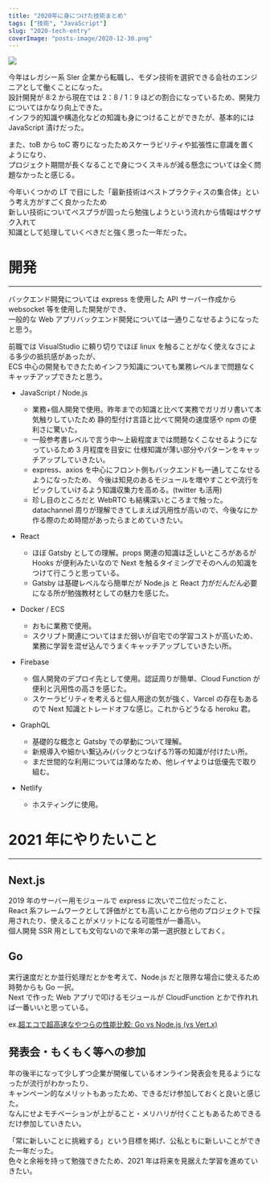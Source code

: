 ```yaml
---
title: "2020年に身につけた技術まとめ"
tags: ["技術", "JavaScript"]
slug: "2020-tech-entry"
coverImage: "posts-image/2020-12-30.png"
---
```


![](../images/posts-image/2020-12-30.png)

今年はレガシー系 SIer 企業から転職し、モダン技術を選択できる会社のエンジニアとして働くことになった。  
設計開発が 8:2 から現在では 2：8 / 1：9 ほどの割合になっているため、開発力についてはかなり向上できた。  
インフラ的知識や構造化などの知識も身につけることができたが、基本的には JavaScript 漬けだった。

また、toB から toC 寄りになったためスケーラビリティや拡張性に意識を置くようになり、  
プロジェクト期間が長くなることで身につくスキルが減る懸念については全く問題なかったと感じる。  

今年いくつかの LT で目にした「最新技術はベストプラクティスの集合体」という考え方がすごく良かったため  
新しい技術についてペスプラが固ったら勉強しようという流れから情報はザクザク入れて  
知識として処理していくべきだと強く思った一年だった。

# 開発

---

バックエンド開発については express を使用した API サーバー作成から websocket 等を使用した開発ができ、  
一般的な Web アプリバックエンド開発については一通りこなせるようになったと思う。

前職では VisualStudio に頼り切りでほぼ linux を触ることがなく使えなさによる多少の抵抗感があったが、  
ECS 中心の開発もできたためインフラ知識についても業務レベルまで問題なくキャッチアップできたと思う。

- JavaScript / Node.js

  - 業務+個人開発で使用。昨年までの知識と比べて実務でガリガリ書いて本気触りしていたため
    静的型付け言語と比べて開発の速度感や npm の便利さに驚いた。
  - 一般参考書レベルで言う中～上級程度までは問題なくこなせるようになっているため 3 月程度を目安に
    仕様知識が薄い部分やパターンをキャッチアップしていきたい。
  - express、axios を中心にフロント側もバックエンドも一通してこなせるようになったため、
    今後は知見のあるモジュールを増やすことや流行をピックしていけるよう知識収集力を高める。(twitter も活用)
  - 珍し目のところだと WebRTC も結構深いところまで触った。datachannel 周りが理解できてしまえば汎用性が高いので、今後なにか作る際のため時間があったらまとめていきたい。

- React

  - ほぼ Gatsby としての理解。props 関連の知識は乏しいところがあるが Hooks が便利みたいなので
    Next を触るタイミングでそのへんの知識をつけて行こうと思っている。
  - Gatsby は基礎レベルなら簡単だが Node.js と React 力がだんだん必要になる所が勉強教材としての魅力を感じた。

- Docker / ECS

  - おもに業務で使用。
  - スクリプト関連についてはまだ弱いが自宅での学習コストが高いため、業務に学習を混ぜ込んでうまくキャッチアップしていきたい所。

- Firebase

  - 個人開発のデプロイ先として使用。認証周りが簡単、Cloud Function が便利と汎用性の高さを感じた。
  - スケーラビリティを考えると個人用途の気が強く、Varcel の存在もあるので Next 知識とトレードオフな感じ。これからどうなる heroku 君。

- GraphQL

  - 基礎的な概念と Gatsby での挙動について理解。
  - 新規導入や細かい繋込み(バックとつなげる?)等の知識が付けたい所。
  - まだ世間的な利用については薄めなため、他レイヤよりは低優先で取り組む。

- Netlify
  - ホスティングに使用。

# 2021 年にやりたいこと

---

## Next.js

2019 年のサーバー用モジュールで express に次いで二位だったこと、  
React 系フレームワークとして評価がとても高いことから他のプロジェクトで採用されたり、使えることがメリットになる可能性が一番高い。  
個人開発 SSR 用としても文句ないので来年の第一選択肢としておく。

## Go

実行速度だとか並行処理だとかを考えて、Node.js だと限界な場合に使えるため時勢からも Go 一択。  
Next で作った Web アプリで叩けるモジュールが CloudFunction とかで作れれば一番いいと思っている。

ex.[超エコで超高速なやつらの性能比較: Go vs Node.js (vs Vert.x)](https://qiita.com/LightSpeedC/items/c3537a265fb9f3152f4c)

## 発表会・もくもく等への参加

年の後半になって少しずつ企業が開催しているオンライン発表会を見るようになったが流行がわかったり、  
キャンペーン的なメリットもあったため、できるだけ参加しておくと良いと感じた。  
なんにせよモチベーションが上がること・メリハリが付くこともあるためできるだけ参加していきたい。  

「常に新しいことに挑戦する」という目標を掲げ、公私ともに新しいことができた一年だった。  
色々と余裕を持って勉強できたため、2021 年は将来を見据えた学習を進めていきたい。
